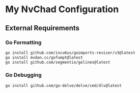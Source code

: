 # My NvChad Configuration

## External Requirements

### Go Formatting

```bash
go install github.com/incu6us/goimports-reviser/v3@latest
go install mvdan.cc/gofumpt@latest
go install github.com/segmentio/golines@latest
```

### Go Debugging

```bash
go install github.com/go-delve/delve/cmd/dlv@latest
```
